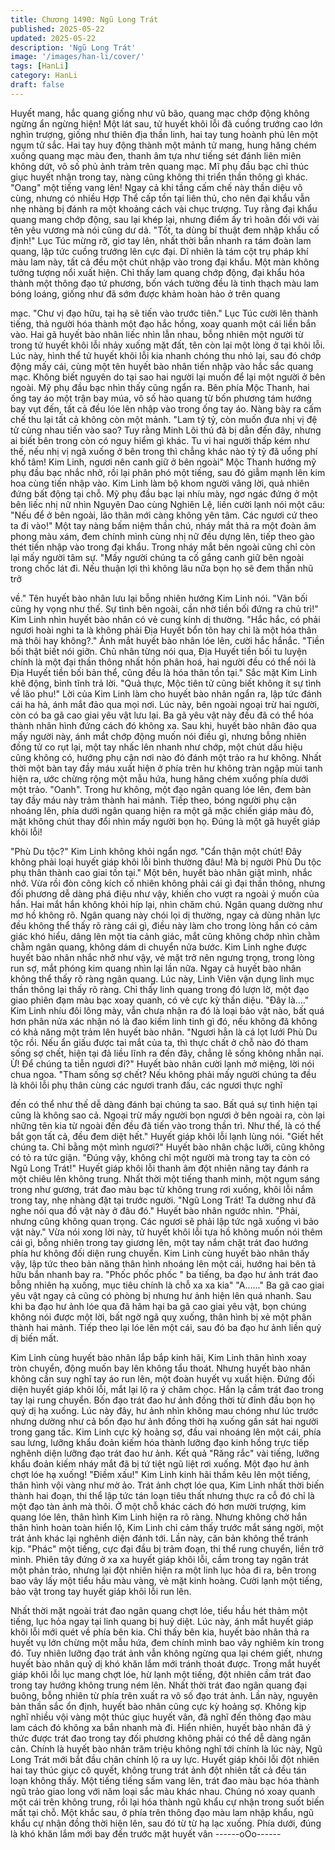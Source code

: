```yaml
---
title: Chương 1490: Ngũ Long Trát
published: 2025-05-22
updated: 2025-05-22
description: 'Ngũ Long Trát'
image: '/images/han-li/cover/'
tags: [HanLi]
category: HanLi
draft: false
---
```


Huyết mang, hắc quang giống như vũ bão, quang mạc chớp động
không ngừng ẩn ngừng hiện!
Một lát sau, tử huyết khôi lỗi đã cuồng trướng cao lớn nghìn
trượng, giống như thiên địa thần linh, hai tay tung hoành phủ lên
một ngụm tử sắc. Hai tay huy động thành một mảnh tử mang,
hung hăng chém xuống quang mạc màu đen, thanh âm tựa như
tiếng sét đánh liên miên không dứt, vô số phủ ảnh trảm trên
quang mạc. Mĩ phụ đầu bạc chỉ thúc giục huyết nhận trong tay,
nàng cũng không thi triển thần thông gì khác.
"Oang" một tiếng vang lên!
Ngay cả khi tầng cấm chế này thần diệu vô cùng, nhưng có nhiều
Hợp Thể cấp tồn tại liên thủ, cho nên đại khẩu vẫn nhẹ nhàng bị
đánh ra một khoảng cách vài chục trượng.
Tuy rằng đại khẩu quang mang chớp động, sau lại khép lại,
nhưng điểm ấy trì hoãn đối với vài tên yêu vương mà nói cũng dư
dả.
"Tốt, ta dùng bí thuật đem nhập khẩu cố định!" Lục Túc mừng rỡ,
giơ tay lên, nhất thời bắn nhanh ra tám đoàn lam quang, lập tức
cuồng trướng lên cực đại.
Dĩ nhiên là tám cột trụ pháp khí màu lam này, tất cả đều một chút
nhập vào trong đại khẩu.
Một màn không tưởng tượng nổi xuất hiện.
Chỉ thấy lam quang chớp động, đại khẩu hóa thành một thông
đạo tứ phương, bốn vách tường đều là tinh thạch màu lam bóng
loáng, giống như đã sớm được khảm hoàn hảo ở trên quang

mạc.
"Chư vị đạo hữu, tại hạ sẽ tiến vào trước tiên." Lục Túc cười lên
thành tiếng, thả người hóa thành một đạo hắc hồng, xoay quanh
một cái liền bắn vào.
Hai gã huyết bào nhân liếc nhìn lẫn nhau, bỗng nhiên một người
từ trong tử huyết khôi lỗi nhảy xuống mặt đất, tên còn lại một lòng
ở tại khôi lỗi. Lúc này, hình thể tử huyết khôi lỗi kia nhanh chóng
thu nhỏ lại, sau đó chớp động mấy cái, cùng một tên huyết bào
nhân tiến nhập vào hắc sắc quang mạc. Không biết nguyên do tại
sao hai người lại muốn để lại một người ở bên ngoài. Mỹ phụ đầu
bạc nhìn thấy cũng ngẩn ra.
Bên phía Mộc Thanh, hai ống tay áo một trận bay múa, vô số hào
quang từ bốn phương tám hướng bay vụt đến, tất cả đều lóe lên
nhập vào trong ống tay áo. Nàng bày ra cấm chế thu lại tất cả
không còn một mảnh.
"Lam tỷ tỷ, còn muốn đưa nhị vị đệ tử cùng nhau tiến vào sao?
Tuy rằng Minh Lôi thú đã bị dẫn đến đây, nhưng ai biết bên trong
còn có nguy hiểm gì khác. Tu vi hai người thấp kém như thế, nếu
nhị vị ngã xuống ở bên trong thì chẳng khác nào tỷ tỷ đã uổng phí
khổ tâm! Kim Linh, ngươi nên canh giữ ở bên ngoài" Mộc Thanh
hướng mỹ phụ đầu bạc nhắc nhở, rồi lại phân phó một tiếng, sau
đó giẫm mạnh lên kim hoa cùng tiến nhập vào. Kim Linh làm bộ
khom người vâng lời, quả nhiên đứng bất động tại chỗ.
Mỹ phụ đầu bạc lại nhíu mày, ngơ ngác đứng ở một bên liếc nhị
nữ nhìn Nguyên Dao cùng Nghiên Lệ, liền cười lạnh nói một câu:
"Nếu để ở bên ngoài, lão thân mới càng không yên tâm. Các
ngươi cứ theo ta đi vào!"
Một tay nàng bấm niệm thần chú, nháy mắt thả ra một đoàn âm
phong màu xám, đem chính mình cùng nhị nữ đều dựng lên, tiếp
theo gào thét tiến nhập vào trong đại khẩu. Trong nháy mắt bên
ngoài cũng chỉ còn lại mấy người tâm sự.
"Mấy người chúng ta cố gắng canh giữ bên ngoài trong chốc lát
đi. Nếu thuận lợi thì không lâu nữa bọn họ sẽ đem thần nhũ trở

về." Tên huyết bào nhân lưu lại bỗng nhiên hướng Kim Linh nói.
"Vãn bối cũng hy vọng như thế. Sự tình bên ngoài, cần nhờ tiền
bối đứng ra chủ trì!" Kim Linh nhìn huyết bào nhân có vẻ cung
kính dị thường.
"Hắc hắc, có phải ngươi hoài nghi ta là không phải Địa Huyết bổn
tôn hay chỉ là một hóa thân mà thôi hay không?." Ánh mắt huyết
bào nhân lóe lên, cười hắc hắnắc.
"Tiền bối thật biết nói giỡn. Chủ nhân từng nói qua, Địa Huyết tiền
bối tu luyện chính là một đại thần thông nhất hồn phân hoá, hai
người đều có thể nói là Địa Huyết tiền bối bản thể, cũng đều là
hóa thân tồn tại." Sắc mặt Kim Linh khẽ động, bình tĩnh trả lời.
"Quả thực, Mộc tiên tử cũng biết không ít sự tình về lão phu!" Lời
của Kim Linh làm cho huyết bào nhân ngẩn ra, lập tức đánh cái
ha hả, ánh mắt đảo qua mọi nơi. Lúc này, bên ngoài ngoại trừ hai
người, còn có ba gã cao giai yêu vật lưu lại. Ba gã yêu vật này
đều đã có thể hóa thành nhân hình đứng cách đó không xa.
Sau khi, huyết bào nhân đảo qua mấy người này, ánh mắt chớp
động muốn nói điều gì, nhưng bỗng nhiên đồng tử co rụt lại, một
tay nhấc lên nhanh như chớp, một chút dấu hiệu cũng không có,
hướng phụ cận nơi nào đó đánh một trảo ra hư không.
Nhất thời một bàn tay đầy máu xuất hiện ở phía trên hư không
tràn ngập mùi tanh hiện ra, ước chừng rộng một mẫu hứa, hung
hăng chém xuống phía dưới một trảo.
"Oanh".
Trong hư không, một đạo ngân quang lóe lên, đem bàn tay đầy
máu này trảm thành hai mảnh.
Tiếp theo, bóng người phụ cận nhoáng lên, phía dưới ngân quang
hiện ra một gã mặc chiến giáp màu đỏ, mặt không chút thay đổi
nhìn mấy người bọn họ.
Đúng là một gã huyết giáp khôi lỗi!

"Phù Du tộc?" Kim Linh không khỏi ngẩn ngơ.
"Cẩn thận một chút! Đây không phải loại huyết giáp khôi lỗi bình
thường đâu! Mà bị người Phù Du tộc phụ thân thành cao giai tồn
tại." Một bên, huyết bào nhân giật mình, nhắc nhở.
Vừa rồi đòn công kích cố nhiên không phải cái gì đại thần thông,
nhưng đối phương dễ dàng phá điệu như vậy, khiến cho vượt ra
ngoài ý muốn của hắn. Hai mắt hắn không khỏi híp lại, nhìn chăm
chú. Ngân quang dường như mơ hồ không rõ.
Ngân quang này chói lọi dị thường, ngay cả dùng nhãn lực đều
không thể thấy rõ ràng cái gì, điều này làm cho trong lòng hắn có
cảm giác khó hiểu, dâng lên một tia cảnh giác, mắt cũng không
chớp nhìn chằm chằm ngân quang, không dám di chuyển nửa
bước.
Kim Linh nghe được huyết bào nhân nhắc nhở như vậy, vẻ mặt
trở nên ngưng trọng, trong lòng run sợ, mắt phóng kim quang
nhìn lại lần nữa.
Ngay cả huyết bào nhân không thể thấy rõ ràng ngân quang. Lúc
này, Linh Viên vận dụng linh mục thần thông lại thấy rõ ràng. Chỉ
thấy linh quang trong đó lượn lờ, một đạo giao phiên đạm màu
bạc xoay quanh, có vẻ cực kỳ thần diệu.
"Đây là…." Kim Linh nhíu đôi lông mày, vẫn chưa nhận ra đó là
loại bảo vật nào, bất quá hơn phân nửa xác nhận nó là đao kiếm
linh tinh gì đó, nếu không đã không có khả năng một trảm lên
huyết bào nhân.
"Ngươi hẳn là cá lọt lưới Phù Du tộc rồi. Nếu ẩn giấu được tai mắt
của ta, thì thực chất ở chỗ nào đó tham sống sợ chết, hiện tại đã
liều lĩnh ra đến đây, chẳng lẽ sống không nhẫn nại. Ừ! Để chúng
ta tiễn ngươi đi?" Huyết bào nhân cười lạnh mở miệng, lời nói
chua ngoa.
"Tham sống sợ chết? Nếu không phải mấy người chúng ta đều là
khôi lỗi phụ thân cùng các ngươi tranh đấu, các ngươi thực nghĩ

đến có thể như thế dễ dàng đánh bại chúng ta sao. Bất quá sự
tình hiện tại cũng là không sao cả. Ngoại trừ mấy người bọn
ngươi ở bên ngoài ra, còn lại những tên kia từ ngoài đến đều đã
tiến vào trong thần trì. Như thế, là có thể bắt gọn tất cả, đều đem
diệt hết." Huyết giáp khôi lỗi lạnh lùng nói.
"Giết hết chúng ta. Chỉ bằng một mình ngươi?" Huyết bào nhân
chậc lưỡi, cũng không có tỏ ra tức giận.
"Đúng vậy, không chỉ một người mà trong tay ta còn có Ngũ Long
Trát!" Huyết giáp khôi lỗi thanh âm đột nhiên nâng tay đánh ra một
chiêu lên không trung.
Nhất thời một tiếng thanh minh, một ngụm sáng trong như gương,
trát đao màu bạc từ không trung rơi xuống, khôi lỗi nắm trong tay,
nhẹ nhàng đặt tại trước người.
"Ngũ Long Trát! Ta dường như đã nghe nói qua đồ vật này ở đâu
đó." Huyết bào nhân ngước nhìn.
"Phải, nhưng cũng không quan trọng. Các ngươi sẽ phải lập tức
ngã xuống vì bảo vật này." Vừa nói xong lời này, tử huyết khôi lỗi
tựa hồ không muốn nói thêm cái gì, bỗng nhiên trong tay giương
lên, một tay nắm chặt trát đao hướng phía hư không đối diện rung
chuyển. Kim Linh cùng huyết bào nhân thấy vậy, lập tức theo bản
năng thân hình nhoáng lên một cái, hướng hai bên tả hữu bắn
nhanh bay ra.
"Phốc phốc phốc " ba tiếng, ba đạo hư ảnh trát đao bỗng nhiên hạ
xuống, mục tiêu chính là chỗ xa xa kia"
"A......" Ba gã cao giai yêu vật ngay cả cũng có phòng bị nhưng
hư ảnh hiện lên quá nhanh.
Sau khi ba đạo hư ảnh lóe qua đã hãm hại ba gã cao giai yêu vật,
bọn chúng không nói được một lời, bất ngờ ngã quỵ xuống, thân
hình bị xẻ một phân thành hai mảnh.
Tiếp theo lại lóe lên một cái, sau đó ba đạo hư ảnh liền quỷ dị
biến mất.

Kim Linh cùng huyết bào nhân lắp bắp kinh hãi, Kim Linh thân
hình xoay tròn chuyển, động muốn bay lên không tẩu thoát.
Nhưng huyết bào nhân không cần suy nghĩ tay áo run lên, một
đoàn huyết vụ xuất hiện.
Đứng đối diện huyết giáp khôi lỗi, mắt lại lộ ra ý châm chọc. Hắn
lạ cầm trát đao trong tay lại rung chuyển. Bốn đạo trát đao hư ảnh
đồng thời từ đỉnh đầu bọn họ quỷ dị hạ xuống. Lúc này đây, hư
ảnh nhìn không mau chóng như lúc trước nhưng dường như cả
bốn đạo hư ảnh đồng thời hạ xuống gần sát hai người trong gang
tấc.
Kim Linh cực kỳ hoảng sợ, đầu vai nhoáng lên một cái, phía sau
lưng, lưỡng khẩu đoản kiếm hóa thành lưỡng đạo kinh hồng trực
tiếp nghênh diện lưỡng đạo trát đao hư ảnh. Kết quả "Răng rắc"
vài tiếng, lưỡng khẩu đoản kiếm nháy mắt đã bị tứ tiệt ngũ liệt rơi
xuống. Một đạo hư ảnh chợt lóe hạ xuống!
"Điềm xấu!" Kim Linh kinh hãi thầm kêu lên một tiếng, thân hình
vội vàng như mờ ảo. Trát ảnh chợt lóe qua, Kim Linh nhất thời
biến thành hai đoạn, thi thể lập tức tán loạn tiêu thất nhưng thực
ra cỗ đó chỉ là một đạo tàn ảnh mà thôi. Ở một chỗ khác cách đó
hơn mười trượng, kim quang lóe lên, thân hình Kim Linh hiện ra rõ
ràng.
Nhưng không chờ hắn thân hình hoàn toàn hiển lộ, Kim Linh chỉ
cảm thấy trước mắt sáng ngời, một trát ảnh khác lại nghênh diện
đánh tới. Lần này, căn bản không thể tránh kịp.
"Phác" một tiếng, cực đại đầu bị trảm đoạn, thi thể rung chuyển,
liền trở mình.
Phiên tây đứng ở xa xa huyết giáp khôi lỗi, cầm trong tay ngân
trát một phản trảo, nhưng lại đột nhiên hiện ra một linh lục hỏa đi
ra, bên trong bao vây lấy một tiểu hầu màu vàng, vẻ mặt kinh
hoàng. Cười lạnh một tiếng, bảo vật trong tay huyết giáp khôi lỗi
run lên.

Nhất thời mặt ngoài trát đao ngân quang chợt lóe, tiểu hầu hét
thảm một tiếng, lục hỏa ngay tại linh quang bị huỷ diệt. Lúc này,
ánh mắt huyết giáp khôi lỗi mới quét về phía bên kia.
Chỉ thấy bên kia, huyết bào nhân thả ra huyết vụ lớn chừng một
mẫu hứa, đem chính mình bao vây nghiêm kín trong đó.
Tuy nhiên lưỡng đạo trát ảnh vẫn không ngừng qua lại chém giết,
nhưng huyết bào nhân quỷ dị khó khăn lắm mới tránh thoát được.
Trong mắt huyết giáp khôi lỗi lục mang chợt lóe, hừ lạnh một
tiếng, đột nhiên cầm trát đao trong tay hướng không trung ném
lên. Nhất thời trát đao ngân quang đại buông, bỗng nhiên từ phía
trên xuất ra vô số đạo trát ảnh.
Lần này, nguyên bản thần sắc ổn định, huyết bào nhân cũng cực
kỳ hoảng sợ.
Không kịp nghĩ nhiều vội vàng một thúc giục huyết vân, đã nghĩ
đến thông đạo màu lam cách đó không xa bắn nhanh mà đi.
Hiển nhiên, huyết bào nhân đã ý thức được trát đao trong tay đối
phương không phải có thể dễ dàng ngăn cản.
Chính là huyết bào nhân trăm triệu không nghĩ tới chính là lúc
này, Ngũ Long Trát mới bắt đầu chân chính lộ ra uy lực.
Huyết giáp khôi lỗi đột nhiên hai tay thúc giục cô quyết, không
trung trát ảnh đột nhiên tất cả đều tán loạn không thấy. Một tiếng
tiếng sấm vang lên, trát đao màu bạc hóa thành ngũ trảo giao
long với năm loại sắc màu khác nhau. Chúng nó xoay quanh một
cái trên không trung, rồi lại hóa thành ngũ khẩu cự nhận trong
suốt biến mất tại chỗ.
Một khắc sau, ở phía trên thông đạo màu lam nhập khẩu, ngũ
khẩu cự nhận đồng thời hiện lên, sau đó từ từ hạ lạc xuống. Phía
dưới, đúng là khó khăn lắm mới bay đến trước mặt huyết vân
------oOo------
